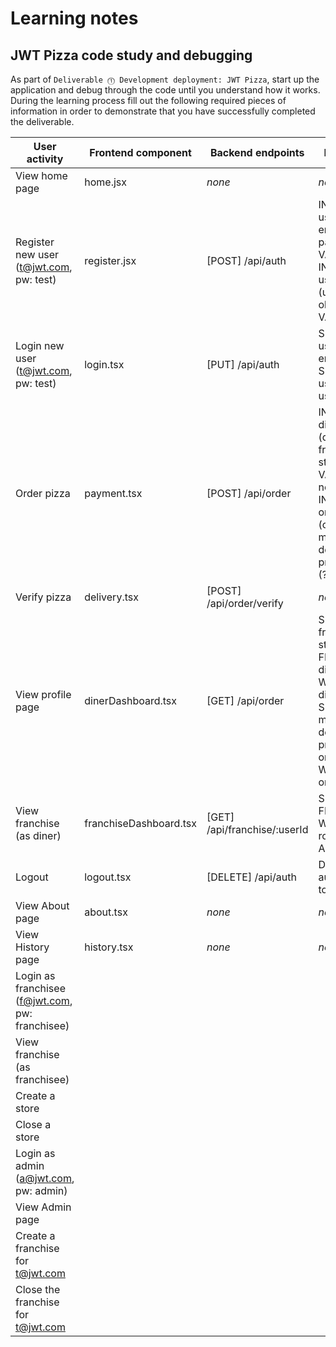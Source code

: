 # Learning notes

## JWT Pizza code study and debugging

As part of `Deliverable ⓵ Development deployment: JWT Pizza`, start up the application and debug through the code until you understand how it works. During the learning process fill out the following required pieces of information in order to demonstrate that you have successfully completed the deliverable.

| User activity                                       | Frontend component | Backend endpoints | Database SQL |
| --------------------------------------------------- | ------------------ | ----------------- | ------------ |
| View home page                                      |     home.jsx       |      *none*       |    *none*    |
| Register new user<br/>(t@jwt.com, pw: test)         |   register.jsx     | [POST] /api/auth  |INSERT INTO user (name, email, password) VALUES (?, ?, ?) <br/> INSERT INTO userRole (userId, role, objectId) VALUES (?, ?, ?)  |
| Login new user<br/>(t@jwt.com, pw: test)            |      login.tsx     | [PUT] /api/auth   |SELECT * FROM user WHERE email=? <br/> SELECT * FROM userRole WHERE userId=?|
| Order pizza                                         |    payment.tsx     | [POST] /api/order |INSERT INTO dinerOrder (dinerId, franchiseId, storeId, date) VALUES (?, ?, ?, now()) <br/> INSERT INTO orderItem (orderId, menuId, description, price) VALUES (?, ?, ?, ?)|
| Verify pizza                                        |    delivery.tsx    |[POST] /api/order/verify|     *none*   |
| View profile page                                   | dinerDashboard.tsx |  [GET] /api/order |SELECT id, franchiseId, storeId, date FROM dinerOrder WHERE dinerId=? LIMIT <br/> SELECT id, menuId, description, price FROM orderItem WHERE orderId=?|
| View franchise<br/>(as diner)                       |franchiseDashboard.tsx|[GET] /api/franchise/:userId|SELECT objectId FROM userRole WHERE role='franchisee' AND userId=?|
| Logout                                              |      logout.tsx    |[DELETE] /api/auth |DELETE FROM auth WHERE token=?|
| View About page                                     |      about.tsx     |      *none*       |    *none*    |
| View History page                                   |    history.tsx     |      *none*       |    *none*    |
| Login as franchisee<br/>(f@jwt.com, pw: franchisee) |                    |                   |              |
| View franchise<br/>(as franchisee)                  |                    |                   |              |
| Create a store                                      |                    |                   |              |
| Close a store                                       |                    |                   |              |
| Login as admin<br/>(a@jwt.com, pw: admin)           |                    |                   |              |
| View Admin page                                     |                    |                   |              |
| Create a franchise for t@jwt.com                    |                    |                   |              |
| Close the franchise for t@jwt.com                   |                    |                   |              |
